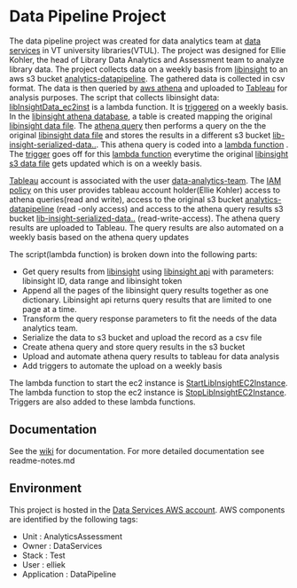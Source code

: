 # Data Pipeline Project

The data pipeline project was created for data analytics team at [data services](https://lib.vt.edu/research-teaching/data-services.html) in VT university libraries(VTUL). The project was designed for Ellie Kohler, the head of Library Data Analytics and Assessment team to analyze library data. The project collects data on a weekly basis from [libinsight](https://vt.libinsight.com/) to an aws s3 bucket [analytics-datapipeline](https://s3.console.aws.amazon.com/s3/buckets/analytics-datapipeline?region=us-east-1&prefix=libinsightdata-athena/&showversions=false). The gathered data is collected in csv format. The data is then queried by [aws athena](https://us-east-1.console.aws.amazon.com/athena/home?region=us-east-1#/query-editor/history/6a79c232-b98b-4b64-88b6-642c0f439433) and uploaded to [Tableau](https://www.tableau.com/) for analysis purposes. The script that collects libinsight data: [libInsightData_ec2inst](https://us-east-1.console.aws.amazon.com/lambda/home?region=us-east-1#/functions/libInsightData_ec2inst?tab=code) is a lambda function. It is [triggered](https://us-east-1.console.aws.amazon.com/events/home?region=us-east-1#/eventbus/default/rules/run_libinisghtQuery_weekly) on a weekly basis. In the [libinsight athena database](https://us-east-1.console.aws.amazon.com/athena/home?region=us-east-1#/query-editor), a table is created mapping the original [libinsight data file](https://s3.console.aws.amazon.com/s3/object/analytics-datapipeline?region=us-east-1&prefix=libinsightdata-athena/LibInsightQueryData.csv). The [athena query](https://us-east-1.console.aws.amazon.com/athena/home?region=us-east-1#/query-editor/history/6a79c232-b98b-4b64-88b6-642c0f439433) then performs a query on the the original [libinsight data file](https://s3.console.aws.amazon.com/s3/object/analytics-datapipeline?region=us-east-1&prefix=libinsightdata-athena/LibInsightQueryData.csv) and stores the results in a different s3 bucket [lib-insight-serialized-data..](https://s3.console.aws.amazon.com/s3/buckets/lib-insight-serialized-data-created-in-east1-connect-to-athena?region=us-east-1&prefix=libinsightQueryOnS3csvTable/&showversions=false). This athena query is coded into a [lambda function](https://us-east-1.console.aws.amazon.com/lambda/home?region=us-east-1#/functions/automate-libinsight-athenaQuery?tab=code) . The [trigger](https://us-east-1.console.aws.amazon.com/lambda/home?region=us-east-1#/functions/automate-libinsight-athenaQuery?tab=configure) goes off for this [lambda function](https://us-east-1.console.aws.amazon.com/lambda/home?region=us-east-1#/functions/automate-libinsight-athenaQuery?tab=code) everytime the original [libinsight s3 data file](https://s3.console.aws.amazon.com/s3/object/analytics-datapipeline?region=us-east-1&prefix=libinsightdata-athena/LibInsightQueryData.csv) gets updated which is on a weekly basis. 

[Tableau](https://www.tableau.com/) account is associated with the user [data-analytics-team](https://us-east-1.console.aws.amazon.com/iam/home?region=us-east-1#/users/details/data-analytics-team?section=permissions). The [IAM policy](https://us-east-1.console.aws.amazon.com/iam/home?region=us-east-1#/policies/details/arn%3Aaws%3Aiam%3A%3A260377936955%3Apolicy%2Fdata-analytics-tableau-to-athena-s3-accesspolicy?section=permissions) on this user provides tableau account holder(Ellie Kohler) access to athena queries(read and write), access to the original s3 bucket [analytics-datapipeline](https://s3.console.aws.amazon.com/s3/buckets/analytics-datapipeline?region=us-east-1&prefix=libinsightdata-athena/&showversions=false) (read -only access) and access to the athena query results s3 bucket [lib-insight-serialized-data..](https://s3.console.aws.amazon.com/s3/buckets/lib-insight-serialized-data-created-in-east1-connect-to-athena?region=us-east-1&prefix=libinsightQueryOnS3csvTable/&showversions=false) (read-write-access). The athena query results are uploaded to Tableau. The query results are also automated on a weekly basis based on the athena query updates

The script(lambda function) is broken down into the following parts:

- Get query results from [libinsight](https://vt.libinsight.com/) using [libinsight api](https://ask.springshare.com/libinsight/faq/2100) with parameters: libinsight ID, data range and libinsight token
- Append all the pages of the libinsight query results together as one dictionary. Libinsight api returns query results that are limited to one page at a time.
- Transform the query response parameters to fit the needs of the data analytics team.
- Serialize the data to s3 bucket and upload the record as a csv file
- Create athena query and store query results in the s3 bucket
- Upload and automate athena query results to tableau for data analysis
- Add triggers to automate the upload on a weekly basis

The lambda function to start the ec2 instance is [StartLibInsightEC2Instance](https://us-east-1.console.aws.amazon.com/lambda/home?region=us-east-1#/functions/StartLibInsightEC2Instance?tab=code). The lambda function to stop the ec2 instance is [StopLibInsightEC2Instance](https://us-east-1.console.aws.amazon.com/lambda/home?region=us-east-1#/functions/StopLibInsightEC2Instance?tab=code). Triggers are also added to these lambda functions.


## Documentation

See the [wiki](https://code.vt.edu/dataservices/data-pipeline/-/wikis/home) for documentation. For more detailed documentation see readme-notes.md

## Environment

This project is hosted in the [Data Services AWS account](https://260377936955.signin.aws.amazon.com/console).  AWS components are identified by the following tags:
- Unit : AnalyticsAssessment
- Owner : DataServices
- Stack : Test
- User :  elliek
- Application : DataPipeline


